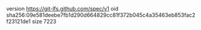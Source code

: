 version https://git-lfs.github.com/spec/v1
oid sha256:09e581deebe7fb1d290d664829cc81f372b045c4a35463eb853fac2f23121de1
size 7223

